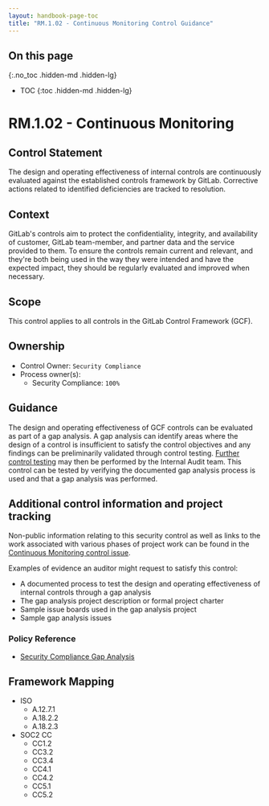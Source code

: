 ```yaml
---
layout: handbook-page-toc
title: "RM.1.02 - Continuous Monitoring Control Guidance"
---
```


## On this page
{:.no_toc .hidden-md .hidden-lg}

- TOC
{:toc .hidden-md .hidden-lg}

# RM.1.02 - Continuous Monitoring

## Control Statement

The design and operating effectiveness of internal controls are continuously evaluated against the established controls framework by GitLab. Corrective actions related to identified deficiencies are tracked to resolution.

## Context

GitLab's controls aim to protect the confidentiality, integrity, and availability of customer, GitLab team-member, and partner data and the service provided to them. To ensure the controls remain current and relevant, and they're both being used in the way they were intended and have the expected impact, they should be regularly evaluated and improved when necessary.

## Scope

This control applies to all controls in the GitLab Control Framework (GCF).

## Ownership

* Control Owner: `Security Compliance`
* Process owner(s):
    * Security Compliance: `100%` 

## Guidance

The design and operating effectiveness of GCF controls can be evaluated as part of a gap analysis. A gap analysis can identify areas where the design of a control is insufficient to satisfy the control objectives and any findings can be preliminarily validated through control testing. [Further control testing](/handbook/engineering/security/guidance/RM.2.01_internal_audits.html) may then be performed by the Internal Audit team. This control can be tested by verifying the documented gap analysis process is used and that a gap analysis was performed.

## Additional control information and project tracking

Non-public information relating to this security control as well as links to the work associated with various phases of project work can be found in the [Continuous Monitoring control issue](https://gitlab.com/gitlab-com/gl-security/compliance/compliance/issues/867).

Examples of evidence an auditor might request to satisfy this control:

* A documented process to test the design and operating effectiveness of internal controls through a gap analysis
* The gap analysis project description or formal project charter
* Sample issue boards used in the gap analysis project
* Sample gap analysis issues

### Policy Reference

* [Security Compliance Gap Analysis](https://about.gitlab.com/handbook/engineering/security/compliance.html#gap-analysis)

## Framework Mapping

* ISO
  * A.12.7.1
  * A.18.2.2
  * A.18.2.3
* SOC2 CC
  * CC1.2
  * CC3.2
  * CC3.4
  * CC4.1
  * CC4.2
  * CC5.1
  * CC5.2
